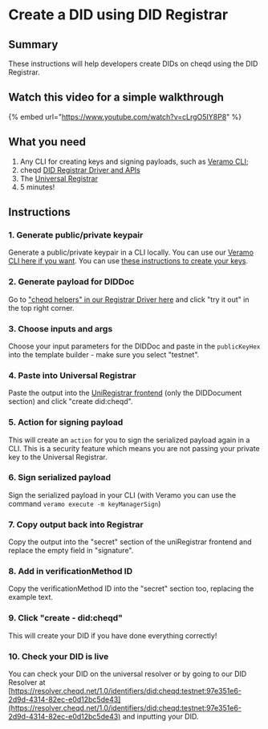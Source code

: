 # Create a DID using DID Registrar

## Summary

These instructions will help developers create DIDs on cheqd using the DID Registrar.

## Watch this video for a simple walkthrough

{% embed url="https://www.youtube.com/watch?v=cLrgO5IY8P8" %}

## What you need

1. Any CLI for creating keys and signing payloads, such as [Veramo CLI](../../guides/software-development-kits-sdks/veramo-sdk-for-cheqd/setup-cli.md);
2. cheqd [DID Registrar Driver and APIs](https://did-registrar.cheqd.net/api-docs/)
3. The [Universal Registrar](https://uniregistrar.io/)
4. 5 minutes!

## Instructions

### 1. Generate public/private keypair

Generate a public/private keypair in a CLI locally. You can use our [Veramo CLI here if you want](https://docs.cheqd.io/identity/guides/software-development-kits-sdks/veramo-sdk-for-cheqd/setup-cli). You can use [these instructions to create your keys](https://docs.cheqd.io/identity/tutorials/did-operations/identity-key-handling).&#x20;

### 2. Generate payload for DIDDoc

Go to ["cheqd helpers" in our Registrar Driver here](https://did-registrar.cheqd.net/api-docs/#/Cheqd%20Helpers/get\_did\_document) and click "try it out" in the top right corner.

### 3. Choose inputs and args

Choose your input parameters for the DIDDoc and paste in the `publicKeyHex` into the template builder - make sure you select "testnet".&#x20;

### 4. Paste into Universal Registrar

Paste the output into the [UniRegistrar frontend](https://uniregistrar.io/) (only the DIDDocument section) and click "create did:cheqd".

### 5. Action for signing payload

This will create an `action` for you to sign the serialized payload again in a CLI. This is a security feature which means you are not passing your private key to the Universal Registrar.

### 6. Sign serialized payload

Sign the serialized payload in your CLI (with Veramo you can use the command `veramo execute -m keyManagerSign`)

### 7. Copy output back into Registrar

Copy the output into the "secret" section of the uniRegistrar frontend and replace the empty field in "signature".

### 8. Add in verificationMethod ID

Copy the verificationMethod ID into the "secret" section too, replacing the example text.

### 9. Click "create - did:cheqd"

This will create your DID if you have done everything correctly!

### 10. Check your DID is live

You can check your DID on the universal resolver or by going to our DID Resolver at [https://resolver.cheqd.net/1.0/identifiers/did:cheqd:testnet:97e351e6-2d9d-4314-82ec-e0d12bc5de43](https://resolver.cheqd.net/1.0/identifiers/did:cheqd:testnet:97e351e6-2d9d-4314-82ec-e0d12bc5de43) and inputting your DID.

